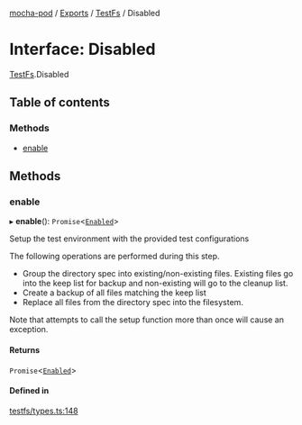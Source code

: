 [mocha-pod](../README.md) / [Exports](../modules.md) / [TestFs](../modules/TestFs.md) / Disabled

# Interface: Disabled

[TestFs](../modules/TestFs.md).Disabled

## Table of contents

### Methods

- [enable](TestFs.Disabled.md#enable)

## Methods

### <a id="enable" name="enable"></a> enable

▸ **enable**(): `Promise`<[`Enabled`](TestFs.Enabled.md)\>

Setup the test environment with the provided test configurations

The following operations are performed during this step.

- Group the directory spec into existing/non-existing files. Existing files go into the keep list for backup and non-existing will go to the cleanup list.
- Create a backup of all files matching the keep list
- Replace all files from the directory spec into the filesystem.

Note that attempts to call the setup function more than once will cause an exception.

#### Returns

`Promise`<[`Enabled`](TestFs.Enabled.md)\>

#### Defined in

[testfs/types.ts:148](https://github.com/balena-io-modules/mocha-pod/blob/511c926/lib/testfs/types.ts#L148)
